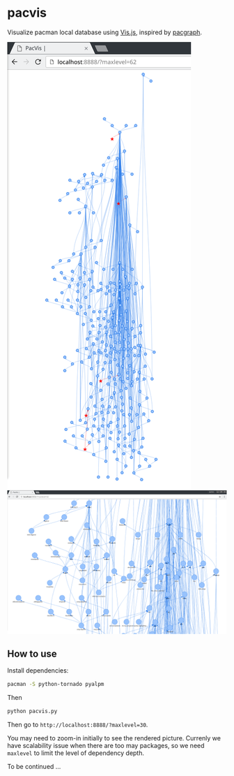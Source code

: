 # pacvis

Visualize pacman local database using [Vis.js](http://visjs.org/),
inspired by [pacgraph](http://kmkeen.com/pacgraph/).

![full](screenshots/full.png)
![zoomin](screenshots/zoomin.png)

## How to use

Install dependencies:
```bash
pacman -S python-tornado pyalpm
```

Then

```python
python pacvis.py
```

Then go to `http://localhost:8888/?maxlevel=30`.

You may need to zoom-in initially to see the rendered picture.
Currenly we have scalability issue when there are too may packages, so we need
`maxlevel` to limit the level of dependency depth.

To be continued ...

